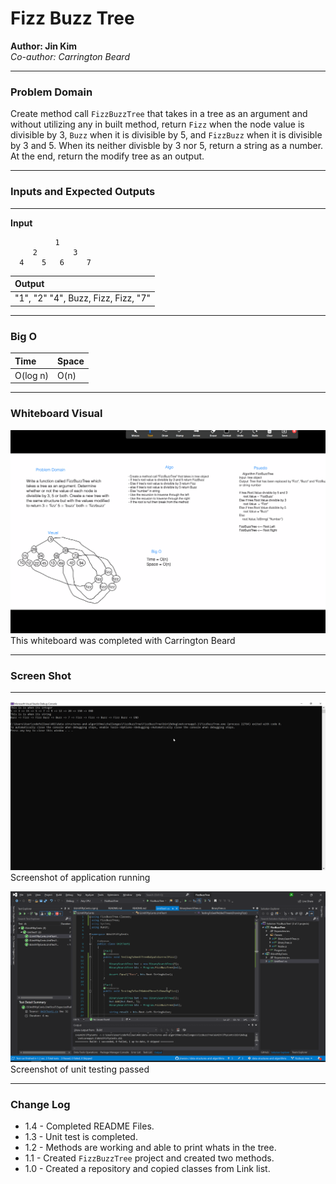 # **Fizz Buzz Tree**

**Author: Jin Kim**  
*Co-author: Carrington Beard*

---

### Problem Domain

Create method call `FizzBuzzTree` that takes in a tree as an argument and without utilizing any in built method, return `Fizz` when the node value is divisible by 3, `Buzz` when it is divisible by 5, and `FizzBuzz` when it is divisible by 3 and 5. When its neither divisble by 3 nor 5, return a string as a number. At the end, return the modify tree as an output.

---

### Inputs and Expected Outputs

---

**Input**

              1
         2        3
      4    5   6     7
    

| Output |
| :----------- |
| "1", "2" "4", Buzz, Fizz, Fizz, "7"|




---

### Big O


| Time | Space |
| :----------- | :----------- |
| O(log n) | O(n) |


---


### Whiteboard Visual
![White Board](../../assets/FizzBuzzTree/whiteboard.png)
This whiteboard was completed with Carrington Beard

---

### Screen Shot
---
![Application Demo](../../assets/FizzBuzzTree/application-running.png)
Screenshot of application running

![Unit Testing](../../assets/FizzBuzzTree/unit-test-pass.png)
Screenshot of unit testing passed

---
### Change Log
- 1.4 - Completed README Files.  
- 1.3 - Unit test is completed.
- 1.2 - Methods are working and able to print whats in the tree.
- 1.1 - Created `FizzBuzzTree` project and created two methods.
- 1.0 - Created a repository and copied classes from Link list.

